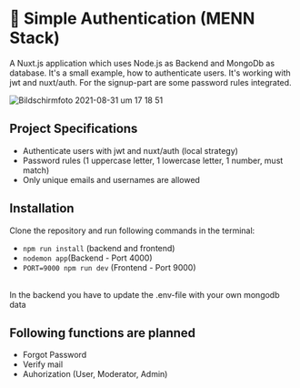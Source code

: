 # :bust_in_silhouette: Simple Authentication (MENN Stack)
A Nuxt.js application which uses Node.js as Backend and MongoDb as database.
It's a small example, how to authenticate users. It's working with jwt and nuxt/auth.
For the signup-part are some password rules integrated.

![Bildschirmfoto 2021-08-31 um 17 18 51](https://user-images.githubusercontent.com/57488154/131529839-7f56f0b0-4a6b-4412-a9a5-8bb74767f976.png)

## Project Specifications
- Authenticate users with jwt and nuxt/auth (local strategy)
- Password rules (1 uppercase letter, 1 lowercase letter, 1 number, must match)
- Only unique emails and usernames are allowed


## Installation
Clone the repository and run following commands in the terminal:
- `npm run install` (backend and frontend)
- `nodemon app`(Backend - Port 4000)
- `PORT=9000 npm run dev` (Frontend - Port 9000)
<br/>
In the backend you have to update the .env-file with your own mongodb data

## Following functions are planned
- Forgot Password
- Verify mail
- Auhorization (User, Moderator, Admin)
